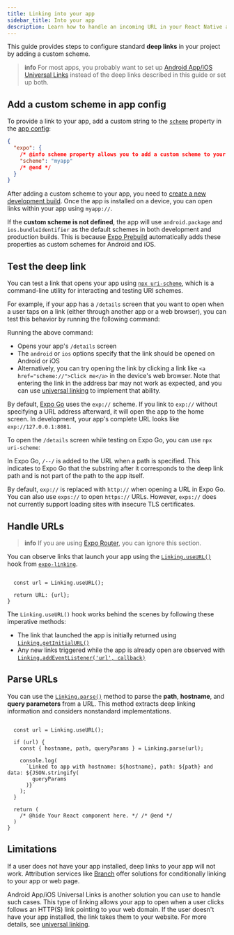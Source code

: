 ```yaml
---
title: Linking into your app
sidebar_title: Into your app
description: Learn how to handle an incoming URL in your React Native and Expo app by creating a deep link.
---
```


This guide provides steps to configure standard **deep links** in your project by adding a custom scheme.

> **info** For most apps, you probably want to set up [Android App/iOS Universal Links](/linking/overview/#universal-linking) instead of the deep links described in this guide or set up both.

## Add a custom scheme in app config

To provide a link to your app, add a custom string to the [`scheme`](/versions/latest/config/app/#scheme) property in the [app config](/workflow/configuration/):

```json app.json
{
  "expo": {
    /* @info scheme property allows you to add a custom scheme to your app. */
    "scheme": "myapp"
    /* @end */
  }
}
```

After adding a custom scheme to your app, you need to [create a new development build](/develop/development-builds/create-a-build/). Once the app is installed on a device, you can open links within your app using `myapp://`.

If the **custom scheme is not defined**, the app will use `android.package` and `ios.bundleIdentifier` as the default schemes in both development and production builds. This is because [Expo Prebuild](/workflow/prebuild/) automatically adds these properties as custom schemes for Android and iOS.

## Test the deep link

You can test a link that opens your app using [`npx uri-scheme`](https://github.com/expo/expo/tree/main/packages/uri-scheme#readme), which is a command-line utility for interacting and testing URI schemes.

For example, if your app has a `/details` screen that you want to open when a user taps on a link (either through another app or a web browser), you can test this behavior by running the following command:

Running the above command:

- Opens your app's `/details` screen
- The `android` or `ios` options specify that the link should be opened on Android or iOS
- Alternatively, you can try opening the link by clicking a link like `<a href="scheme://">Click me</a>` in the device's web browser. Note that entering the link in the address bar may not work as expected, and you can use [universal linking](/linking/overview/#universal-linking) to implement that ability.

By default, [Expo Go](https://expo.dev/go) uses the `exp://` scheme. If you link to `exp://` without specifying a URL address afterward, it will open the app to the home screen. In development, your app's complete URL looks like `exp://127.0.0.1:8081`.

To open the `/details` screen while testing on Expo Go, you can use `npx uri-scheme`:

In Expo Go, `/--/` is added to the URL when a path is specified. This indicates to Expo Go that the substring after it corresponds to the deep link path and is not part of the path to the app itself.

By default, `exp://` is replaced with `http://` when opening a URL in Expo Go. You can also use `exps://` to open `https://` URLs. However, `exps://` does not currently support loading sites with insecure TLS certificates.

## Handle URLs

> **info** If you are using [Expo Router](/linking/overview/#use-expo-router-to-handle-deep-linking), you can ignore this section.

You can observe links that launch your app using the [`Linking.useURL()`](/versions/latest/sdk/linking/#useurl) hook from [`expo-linking`](/versions/latest/sdk/linking/).

```tsx index.tsx

  const url = Linking.useURL();

  return URL: {url};
}
```

The `Linking.useURL()` hook works behind the scenes by following these imperative methods:

- The link that launched the app is initially returned using [`Linking.getInitialURL()`](/versions/latest/sdk/linking/#linkinggetinitialurl)
- Any new links triggered while the app is already open are observed with [`Linking.addEventListener('url', callback)`](/versions/latest/sdk/linking/#linkingaddeventlistenertype-handler)

## Parse URLs

You can use the [`Linking.parse()`](/versions/latest/sdk/linking/#linkingparseurl) method to parse the **path**, **hostname**, and **query parameters** from a URL. This method extracts deep linking information and considers nonstandard implementations.

```tsx index.tsx|collapseHeight=440

  const url = Linking.useURL();

  if (url) {
    const { hostname, path, queryParams } = Linking.parse(url);

    console.log(
      `Linked to app with hostname: ${hostname}, path: ${path} and data: ${JSON.stringify(
        queryParams
      )}`
    );
  }

  return (
    /* @hide Your React component here. */ /* @end */
  )
}
```

## Limitations

If a user does not have your app installed, deep links to your app will not work. Attribution services like [Branch](https://www.branch.io/deep-linking/) offer solutions for conditionally linking to your app or web page.

Android App/iOS Universal Links is another solution you can use to handle such cases. This type of linking allows your app to open when a user clicks follows an HTTP(S) link pointing to your web domain. If the user doesn't have your app installed, the link takes them to your website. For more details, see [universal linking](/linking/overview/#universal-linking).